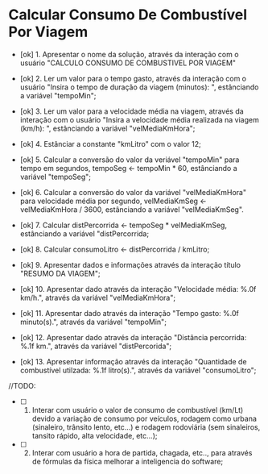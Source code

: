 # Calcular Consumo De Combustível Por Viagem

- [ok] 1. Apresentar o nome da solução, através da interação com o usuário "CALCULO CONSUMO  DE COMBUSTIVEL POR VIAGEM"

- [ok] 2. Ler um valor para o tempo gasto, através da interação com o usuário "Insira o tempo de duração da viagem (minutos): ", estânciando a variável "tempoMin";

- [ok] 3. Ler um valor para a velocidade média na viagem, através da interação com o usuário "Insira a velocidade média realizada na viagem (km/h): ", estânciando a variável "velMediaKmHora";

- [ok] 4. Estânciar a constante "kmLitro" com o valor 12;

- [ok] 5. Calcular a conversão do valor da veriável "tempoMin" para tempo em segundos, tempoSeg <- tempoMin * 60, estânciando a variável "tempoSeg";

- [ok] 6. Calcular a conversão do valor da variável "velMediaKmHora" para velocidade média por segundo, velMediaKmSeg <- velMediaKmHora / 3600, estânciando a variável "velMediaKmSeg".

- [ok] 7. Calcular distPercorrida <- tempoSeg * velMediaKmSeg, estânciando a variável "distPercorrida;

- [ok] 8. Calcular consumoLitro <- distPercorrida / kmLitro;

- [ok] 9. Apresentar dados e informações através da interação título "RESUMO DA VIAGEM";

- [ok] 10. Apresentar dado através da interação "Velocidade média: %.0f km/h.", através da variável "velMediaKmHora";

- [ok] 11. Apresentar dado através da interação "Tempo gasto: %.0f minuto(s).", através da variável "tempoMin";

- [ok] 12. Apresentar dado através da interação "Distância percorrida: %.1f km.", através da variável "distPercorida";

- [ok] 13. Apresentar informação através da interação "Quantidade de combustível utilzada: %.1f litro(s).", através da variável "consumoLitro";


//TODO:
 - [ ] 1. Interar com usuário o valor de consumo de combustível (km/Lt) devido a variação de consumo por veículos, rodagem como urbana (sinaleiro, trânsito lento, etc...) e rodagem rodoviária (sem sinaleiros, tansito rápido, alta velocidade, etc...);

 - [ ] 2. Interar com usuário a hora de partida, chagada, etc.., para através de fórmulas da física melhorar a inteligencia do software;